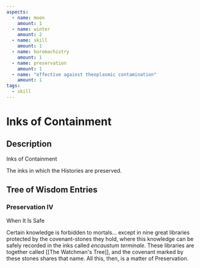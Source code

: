 ```yaml
---
aspects: 
  - name: moon
    amount: 1
  - name: winter
    amount: 2
  - name: skill
    amount: 1
  - name: horomachistry
    amount: 1
  - name: preservation
    amount: 1
  - name: "effective against theoplasmic contamination"
    amount: 1
tags:
  - skill
---
```


# Inks of Containment

## Description
Inks of Containment

The inks in which the Histories are preserved.
## Tree of Wisdom Entries
### Preservation IV
When It Is Safe

Certain knowledge is forbidden to mortals… except in nine great libraries protected by the covenant-stones they hold, where this knowledge can be safely recorded in the inks called <i>encaustum terminale</i>. These libraries are together called [[The Watchman's Tree]], and the covenant marked by these stones shares that name. All this, then, is a matter of Preservation.